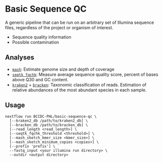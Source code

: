 # Basic Sequence QC

A generic pipeline that can be run on an arbitrary set of Illumina sequence files, regardless of the project or organism of interest.

* Sequence quality information
* Possible contamination

## Analyses

* [`mash`](https://github.com/marbl/Mash): Estimate genome size and depth of coverage
* [`seqtk fqchk`](https://github.com/lh3/seqtk): Measure average sequence quality score, percent of bases above Q30 and GC content.
* [`kraken2`](https://github.com/DerrickWood/kraken2) + [`bracken`](https://github.com/jenniferlu717/Bracken): Taxonomic classification
of reads. Estimation of relative abundances of the most abundant species in each sample.

## Usage

```
nextflow run BCCDC-PHL/basic-sequence-qc \
  [--kraken2_db /path/to/kraken2_db] \
  [--bracken_db /path/to/bracken_db] \
  [--read_length <read_length>] \
  [--seqtk_fqchk_threshold <threshold>] \
  [--mash_sketch_kmer_size <kmer_size>] \
  [--mash_sketch_minimum_copies <copies>] \
  [--prefix 'prefix'] \
  --fastq_input <your illumina run directory> \
  --outdir <output directory>
```
